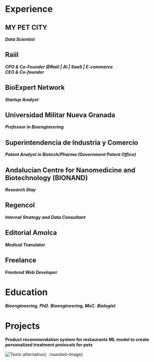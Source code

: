  

# Experience

## MY PET CITY
**_Data Scientist_**  

## Raiil
**_CPO & Co-Founder @Raiil | AI | SaaS | E-commerce_**  
**_CEO & Co-founder_**  

## BioExpert Network
**_Startup Analyst_**  

## Universidad Militar Nueva Granada
**_Professor in Bioengineering_**  

## Superintendencia de Industria y Comercio
**_Patent Analyst in Biotech/Pharma (Government Patent Office)_**  

## Andalucian Centre for Nanomedicine and Biotechnology (BIONAND)
**_Research Stay_**  

## Regencol
**_Internal Strategy and Data Consultant_**  

## Editorial Amolca
**_Medical Translator_**  

## Freelance
**_Frontend Web Developer_**  

# Education

**_Bioengineering, PhD._**
**_Bioengineering, MsC._**
**_Biologist_**

# Projects 

**Product recommendation system for restaurants**
**ML model to create personalized treatment protocols for pets**

![Texto alternativo](/assets/img/Miguel-1.jpg){: .rounded-image}

